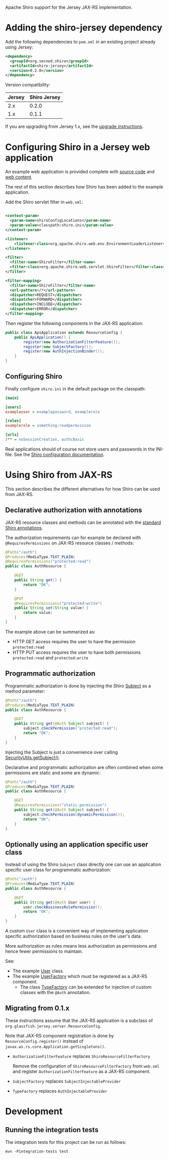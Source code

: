 Apache Shiro support for the Jersey JAX-RS implementation.

# Adding the shiro-jersey dependency

Add the following dependencies to `pom.xml` in an existing project already using Jersey:

```xml
<dependency>
  <groupId>org.secnod.shiro</groupId>
  <artifactId>shiro-jersey</artifactId>
  <version>0.2.0</version>
</dependency>
```

Version compatibility:

|Jersey  |Shiro Jersey|
|--------|------------|
|2.x     |0.2.0       |
|1.x     |0.1.1       |

If you are upgrading from Jersey 1.x, see the
[upgrade instructions](#mig-0.1.x).

# Configuring Shiro in a Jersey web application

An example web application is provided complete with [source code](src/test/java/org/secnod/example/webapp)
and [web content](src/test/resources/org/secnod/example/webapp).

The rest of this section describes how Shiro has been added to the example application.

Add the Shiro servlet filter in `web.xml`:

```xml

<context-param>
  <param-name>shiroConfigLocations</param-name>
  <param-value>classpath:shiro.ini</param-value>
</context-param>

<listener>
    <listener-class>org.apache.shiro.web.env.EnvironmentLoaderListener</listener-class>
</listener>

<filter>
  <filter-name>ShiroFilter</filter-name>
  <filter-class>org.apache.shiro.web.servlet.ShiroFilter</filter-class>
</filter>

<filter-mapping>
  <filter-name>ShiroFilter</filter-name>
  <url-pattern>/*</url-pattern>
  <dispatcher>REQUEST</dispatcher>
  <dispatcher>FORWARD</dispatcher>
  <dispatcher>INCLUDE</dispatcher>
  <dispatcher>ERROR</dispatcher>
</filter-mapping>
```

Then register the following components in the JAX-RS application:

```java
public class ApiApplication extends ResourceConfig {
    public ApiApplication() {
        register(new AuthorizationFilterFeature());
        register(new SubjectFactory());
        register(new AuthInjectionBinder());
    }
}
```

## <a name="configure-shiro"></a>Configuring Shiro
Finally configure `shiro.ini` in the default package on the classpath:

```ini
[main]

[users]
exampleuser = examplepassword, examplerole

[roles]
examplerole = something:readpermission

[urls]
/** = noSessionCreation, authcBasic
```

Real applications should of course not store users and passwords in the INI-file. See the
[Shiro configuration documentation](http://shiro.apache.org/configuration.html).

# <a name="using-shiro"></a>Using Shiro from JAX-RS

This section describes the different alternatives for how Shiro can be used from JAX-RS.

## Declarative authorization with annotations

JAX-RS resource classes and methods can be annotated with the
[standard Shiro annotations](http://shiro.apache.org/static/1.2.2/apidocs/org/apache/shiro/authz/annotation/package-summary.html).

The authorization requirements can for example be declared with `@RequiresPermissions` on JAX-RS resource classes /
methods:

```java
@Path("/auth")
@Produces(MediaType.TEXT_PLAIN)
@RequiresPermissions("protected:read")
public class AuthResource {

    @GET
    public String get() {
        return "OK";
    }

    @PUT
    @RequiresPermissions("protected:write")
    public String set(String value) {
        return value;
    }
}
```

The example above can be summarized as:

* HTTP GET access requires the user to have the permission `protected:read`
* HTTP PUT access requires the user to have both permissions `protected:read` and `protected:write`

## Programmatic authorization

Programmatic authorization is done by injecting the Shiro
[Subject](http://shiro.apache.org/static/1.2.2/apidocs/org/apache/shiro/subject/Subject.html) as a method parameter:

```java
@Path("/auth")
@Produces(MediaType.TEXT_PLAIN)
public class AuthResource {

    @GET
    public String get(@Auth Subject subject) {
        subject.checkPermission("protected:read");
        return "OK";
    }
}
```

Injecting the Subject is just a convenience over calling
[SecurityUtils.getSubject()](http://shiro.apache.org/static/1.2.2/apidocs/org/apache/shiro/SecurityUtils.html#getSubject()).

Declarative and programmatic authorization are often combined when some permissions are static and some are dynamic:

```java
@Path("/auth")
@Produces(MediaType.TEXT_PLAIN)
public class AuthResource {

    @GET
    @RequiresPermissions("static-permission")
    public String get(@Auth Subject subject) {
        subject.checkPermission(dynamicPermission());
        return "OK";
    }
}
```

## <a name="custom-user"></a>Optionally using an application specific user class

Instead of using the Shiro `Subject` class directly one can use an application specific user class for programmatic
authorization:

```java
@Path("/auth")
@Produces(MediaType.TEXT_PLAIN)
public class AuthResource {

    @GET
    public String get(@Auth User user) {
        user.checkBusinessRulePermission();
        return "OK";
    }
}
```

A custom `User` class is a convenient way of implementing application
specific authorization based on business rules on the user's data.

More authorization as rules means less authorization as permissions and hence fewer permissions to maintain.

See:
* The example [User](src/test/java/org/secnod/example/webapp/User.java) class.
* The example [UserFactory](src/test/java/org/secnod/example/webapp/UserFactory.java)
  which must be registered as a JAX-RS component.
  * The class [TypeFactory](src/main/java/org/secnod/shiro/jersey/TypeFactory.java)
     can be extended for injection of custom classes with the `@Auth` annotation.

## <a name="mig-0.1.x"></a>Migrating from 0.1.x

These instructions assume that the JAX-RS application is a subclass of
`org.glassfish.jersey.server.ResourceConfig`.

Note that JAX-RS component registration is done by `ResourceConfig.register()`
instead of `javax.ws.rs.core.Application.getSingletons()`.

* `AuthorizationFilterFeature` replaces `ShiroResourceFilterFactory`

    Remove the configuration of `ShiroResourceFilterFactory` from `web.xml` and
    register `AuthorizationFilterFeature` as a JAX-RS component.

* `SubjectFactory` replaces `SubjectInjectableProvider`
* `TypeFactory` replaces `AuthInjectableProvider`

# Development
## Running the integration tests

The integration tests for this project can be run as follows:

    mvn -Pintegration-tests test

